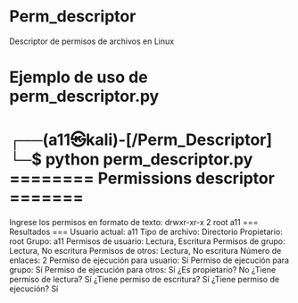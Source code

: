 # Perm_descriptor
Descriptor de permisos de archivos en Linux
# Ejemplo de uso de perm_descriptor.py

┌──(a11㉿kali)-[/Perm_Descriptor]
└─$ python perm_descriptor.py
======== Permissions descriptor =======
=======================================

Ingrese los permisos en formato de texto: drwxr-xr-x 2 root a11
=== Resultados ===
Usuario actual: a11
Tipo de archivo: Directorio
Propietario: root
Grupo: a11
Permisos de usuario: Lectura, Escritura
Permisos de grupo: Lectura, No escritura
Permisos de otros: Lectura, No escritura
Número de enlaces: 2
Permiso de ejecución para usuario: Sí
Permiso de ejecución para grupo: Sí
Permiso de ejecución para otros: Sí
¿Es propietario? No
¿Tiene permiso de lectura? Sí
¿Tiene permiso de escritura? Sí
¿Tiene permiso de ejecución? Sí
